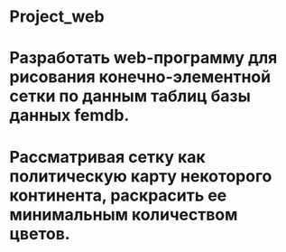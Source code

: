 # Project_web

# Разработать web-программу для рисования конечно-элементной сетки по данным таблиц базы данных femdb. 
# Рассматривая сетку как политическую карту некоторого континента, раскрасить ее минимальным количеством цветов.

